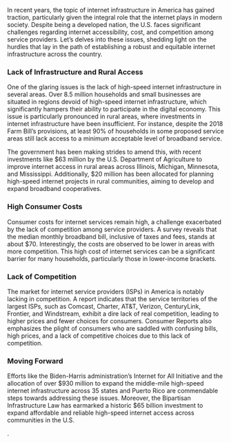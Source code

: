 In recent years, the topic of internet infrastructure in America has gained traction, particularly given the integral role that the internet plays in modern society. Despite being a developed nation, the U.S. faces significant challenges regarding internet accessibility, cost, and competition among service providers. Let’s delves into these issues, shedding light on the hurdles that lay in the path of establishing a robust and equitable internet infrastructure across the country.

### Lack of Infrastructure and Rural Access

One of the glaring issues is the lack of high-speed internet infrastructure in several areas. Over 8.5 million households and small businesses are situated in regions devoid of high-speed internet infrastructure, which significantly hampers their ability to participate in the digital economy. This issue is particularly pronounced in rural areas, where investments in internet infrastructure have been insufficient. For instance, despite the 2018 Farm Bill’s provisions, at least 90% of households in some proposed service areas still lack access to a minimum acceptable level of broadband service.

The government has been making strides to amend this, with recent investments like $63 million by the U.S. Department of Agriculture to improve internet access in rural areas across Illinois, Michigan, Minnesota, and Mississippi. Additionally, $20 million has been allocated for planning high-speed internet projects in rural communities, aiming to develop and expand broadband cooperatives.

### High Consumer Costs

Consumer costs for internet services remain high, a challenge exacerbated by the lack of competition among service providers. A survey reveals that the median monthly broadband bill, inclusive of taxes and fees, stands at about $70. Interestingly, the costs are observed to be lower in areas with more competition. This high cost of internet services can be a significant barrier for many households, particularly those in lower-income brackets.

### Lack of Competition

The market for internet service providers (ISPs) in America is notably lacking in competition. A report indicates that the service territories of the largest ISPs, such as Comcast, Charter, AT&amp;T, Verizon, CenturyLink, Frontier, and Windstream, exhibit a dire lack of real competition, leading to higher prices and fewer choices for consumers. Consumer Reports also emphasizes the plight of consumers who are saddled with confusing bills, high prices, and a lack of competitive choices due to this lack of competition.

### Moving Forward

Efforts like the Biden-Harris administration’s Internet for All Initiative and the allocation of over $930 million to expand the middle-mile high-speed internet infrastructure across 35 states and Puerto Rico are commendable steps towards addressing these issues. Moreover, the Bipartisan Infrastructure Law has earmarked a historic $65 billion investment to expand affordable and reliable high-speed internet access across communities in the U.S.

.